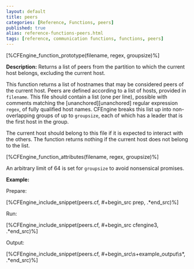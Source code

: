 ```yaml
---
layout: default
title: peers
categories: [Reference, Functions, peers]
published: true
alias: reference-functions-peers.html
tags: [reference, communication functions, functions, peers]
---
```


[%CFEngine_function_prototype(filename, regex, groupsize)%]

**Description:** Returns a list of peers from the partition to which
the current host belongs, excluding the current host.

This function returns a list of hostnames that may be considered peers
of the current host. Peers are defined according to a list of hosts,
provided in `filename`. This file should contain a list (one per line), 
possible with comments matching the [unanchored][unanchored] regular 
expression `regex`, of fully qualified host names. 
CFEngine breaks this list up into non-overlapping groups of up to `groupsize`, 
each of which has a leader that is the first host in the group.

The current host should belong to this file if it is expected to interact with 
the others. The function returns nothing if the current host does not belong 
to the list.

[%CFEngine_function_attributes(filename, regex, groupsize)%]

An arbitrary limit of 64 is set for `groupsize` to avoid nonsensical 
promises.

**Example:**

Prepare:

[%CFEngine_include_snippet(peers.cf, #\+begin_src prep, .*end_src)%]

Run:

[%CFEngine_include_snippet(peers.cf, #\+begin_src cfengine3, .*end_src)%]

Output:

[%CFEngine_include_snippet(peers.cf, #\+begin_src\s+example_output\s*, .*end_src)%]
